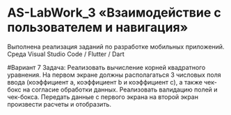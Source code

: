 # AS-LabWork_3 «Взаимодействие с пользователем и навигация»
Выполнена реализация заданий по разработке мобильных приложений. Среда Visual Studio Code / Flutter / Dart

#Вариант 7
Задача: Реализовать вычисление корней квадратного уравнения. На первом экране должны располагаться 3 числовых поля ввода (коэффициент a, коэффициент b и коэффициент c), а также чек-бокс на согласие обработки данных. Реализовать валидацию полей и чек-бокса. Передать данные с первого экрана на второй экран произвести расчеты и отобразить. 
